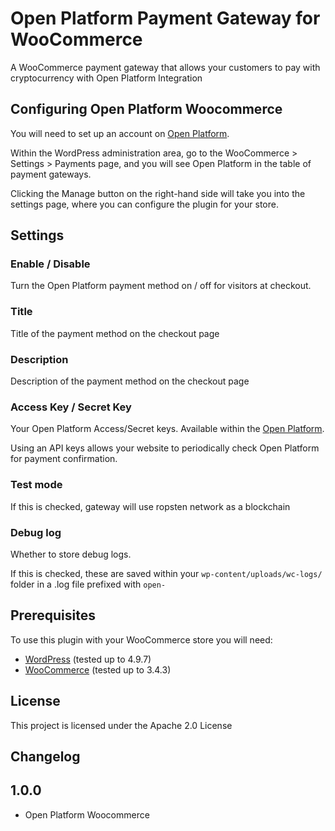 # Open Platform Payment Gateway for WooCommerce

A WooCommerce payment gateway that allows your customers to pay with cryptocurrency with Open Platform Integration

## Configuring Open Platform Woocommerce

You will need to set up an account on [Open Platform](https://api.openfuture.io).

Within the WordPress administration area, go to the WooCommerce > Settings > Payments page, and you will see Open Platform in the table of payment gateways.

Clicking the Manage button on the right-hand side will take you into the settings page, where you can configure the plugin for your store.

## Settings

### Enable / Disable

Turn the Open Platform payment method on / off for visitors at checkout.

### Title

Title of the payment method on the checkout page

### Description

Description of the payment method on the checkout page

### Access Key / Secret Key

Your Open Platform Access/Secret keys. Available within the [Open Platform](https://api.openfuture.io/applications).

Using an API keys allows your website to periodically check Open Platform for payment confirmation.

### Test mode

If this is checked, gateway will use ropsten network as a blockchain

### Debug log

Whether to store debug logs.

If this is checked, these are saved within your `wp-content/uploads/wc-logs/` folder in a .log file prefixed with `open-`

## Prerequisites

To use this plugin with your WooCommerce store you will need:

* [WordPress] (tested up to 4.9.7)
* [WooCommerce] (tested up to 3.4.3)

## License

This project is licensed under the Apache 2.0 License

## Changelog

## 1.0.0 ##
* Open Platform Woocommerce

[//]: # (Comments for storing reference material in. Stripped out when processing the markdown)

[Open Platform]: <https://api.openfuture.io/>
[WooCommerce]: <https://woocommerce.com/>
[WordPress]: <https://wordpress.org/>
